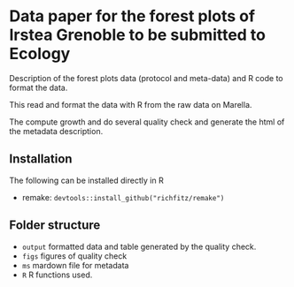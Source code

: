 # Data paper for the forest plots of Irstea Grenoble to be submitted to Ecology

Description of the forest plots data (protocol and meta-data) and R code to format the data.

This read and format the data with R from the raw data on Marella.

The compute growth and do several quality check and generate the html of the metadata description.


## Installation


The following can be installed directly in R

- remake: `devtools::install_github("richfitz/remake")`


## Folder structure

- `output` formatted data and table generated by the quality check.
- `figs` figures of quality check
- `ms` mardown file for metadata
- `R` R functions used.
